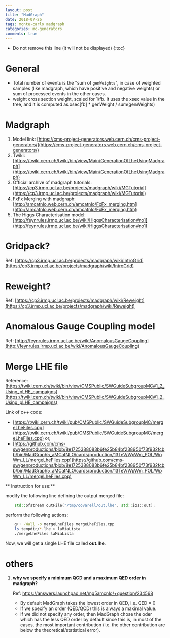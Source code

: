 ```yaml
---
layout: post
title: "MadGraph"
date: 2018-07-26
tags: monte-carlo madgraph
categories: mc-generators
comments: true
---
```


- Do not remove this line (it will not be displayed)
  {:toc}

# General

- Total number of events is the "sum of `genWeights`", in case of weighted samples (like madgraph, which have positive and negative weights) or sum of processed events in the other cases.
- weight cross section weight, scaled for 1/fb. It uses the xsec value in the tree, and it is computed as xsec[fb] \* genWeight / sum(genWeights)

# Madgraph

1. Model link: [https://cms-project-generators.web.cern.ch/cms-project-generators/](https://cms-project-generators.web.cern.ch/cms-project-generators/)
2. Twiki: [https://twiki.cern.ch/twiki/bin/view/Main/GenerationOfLheUsingMadgraph](https://twiki.cern.ch/twiki/bin/view/Main/GenerationOfLheUsingMadgraph)
3. Official archive of madgraph tutorials: [https://cp3.irmp.ucl.ac.be/projects/madgraph/wiki/MGTutorial](https://cp3.irmp.ucl.ac.be/projects/madgraph/wiki/MGTutorial)
4. FxFx Merging with madgraph: [http://amcatnlo.web.cern.ch/amcatnlo/FxFx_merging.htm](http://amcatnlo.web.cern.ch/amcatnlo/FxFx_merging.htm)
5. The Higgs Characterisation model: [http://feynrules.irmp.ucl.ac.be/wiki/HiggsCharacterisation#no1](http://feynrules.irmp.ucl.ac.be/wiki/HiggsCharacterisation#no1)

# Gridpack?

Ref: [https://cp3.irmp.ucl.ac.be/projects/madgraph/wiki/IntroGrid](https://cp3.irmp.ucl.ac.be/projects/madgraph/wiki/IntroGrid)

# Reweight?

Ref: [https://cp3.irmp.ucl.ac.be/projects/madgraph/wiki/Reweight](https://cp3.irmp.ucl.ac.be/projects/madgraph/wiki/Reweight)

# Anomalous Gauge Coupling model

Ref: [http://feynrules.irmp.ucl.ac.be/wiki/AnomalousGaugeCoupling](http://feynrules.irmp.ucl.ac.be/wiki/AnomalousGaugeCoupling)

# Merge LHE file

Reference: [https://twiki.cern.ch/twiki/bin/view/CMSPublic/SWGuideSubgroupMC#1_2_Using_pLHE_campaigns](https://twiki.cern.ch/twiki/bin/view/CMSPublic/SWGuideSubgroupMC#1_2_Using_pLHE_campaigns)

Link of c++ code:

- [https://twiki.cern.ch/twiki/pub/CMSPublic/SWGuideSubgroupMC/mergeLheFiles.cpp](https://twiki.cern.ch/twiki/pub/CMSPublic/SWGuideSubgroupMC/mergeLheFiles.cpp) or,
- [https://github.com/cms-sw/genproductions/blob/8e1725388083b6fe25b84bf238950f73f932fcbb/bin/MadGraph5_aMCatNLO/cards/production/13TeV/WpWm_POL/WpWm_LL/mergeLheFiles.cpp](https://github.com/cms-sw/genproductions/blob/8e1725388083b6fe25b84bf238950f73f932fcbb/bin/MadGraph5_aMCatNLO/cards/production/13TeV/WpWm_POL/WpWm_LL/mergeLheFiles.cpp)

** Instruction for use:**

modify the following line defining the output merged file:

```c++
    std::ofstream outFile("/tmp/covarell/out.lhe", std::ios::out);
```

perform the following actions:

```bash
    g++ -Wall -o mergeLheFiles mergeLheFiles.cpp
    ls tempdir/*.lhe > laMiaLista
    ./mergeLheFiles laMiaLista
```

Now, we will get a single LHE file called **out.lhe**.

# others

1.  **why we specify a minimum QCD and a maximum QED order in madgraph?**

    Ref: https://answers.launchpad.net/mg5amcnlo/+question/234568

    - By default MadGraph takes the lowest order in QED, i.e. QED = 0
    - If we specify an order (QED/QCD) this is always a maximal value.
    - If we did not specify any order, then MadGraph chose the oder which has the less QED order by default since this is, in most of the cases, the most important contribution (i.e. the other contribution are below the theoretical/statistical error).
